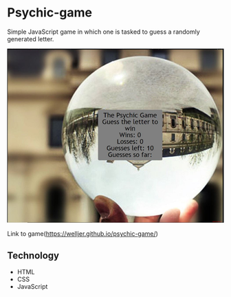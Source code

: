 # Psychic-game

Simple JavaScript game in which one is tasked to guess a randomly generated letter.

![Picture of game](https://github.com/welljer/psychic-game/blob/master/assets/images/Game.JPG)

Link to game(https://welljer.github.io/psychic-game/)

## Technology 

* HTML
* CSS
* JavaScript
